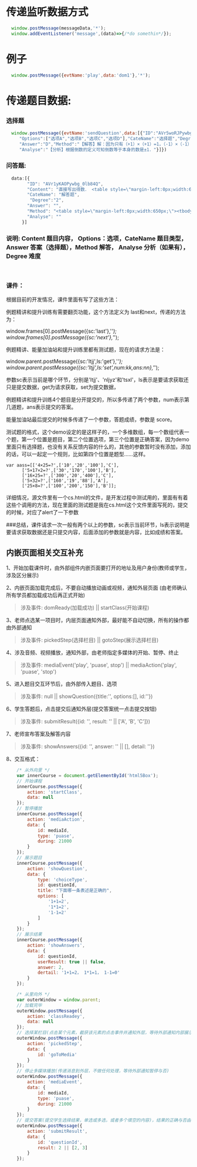 # 传递监听数据方式
```js
  window.postMessage(messageData,'*');
  window.addEventListener('message',(data)=>{/*do somethin*/});
```

# 例子
```js
  window.postMessage({evtName:'play',data:'dom1'},'*');
```

# 传递题目数据:
        
### 选择题
```js
  window.postMessage({evtName:'sendQuestion',data:[{"ID":"AVr5woRJPywbg_0lhGCU","Content":"倒数等于本身的数是（　　）",
     "Options":["选项A","选项B","选项C","选项D"],"CateName":"选择题","Degree":"2",
     "Answer":"D","Method":"【解答】解：因为只有（+1）×（+1）=1，（-1）×（-1）=1，<br />所以倒数等于本身的数是±1．<br />故选D．",
     "Analyse":"【分析】根据倒数的定义可知倒数等于本身的数是±1．"}]}) 
```
###  问答题:
```js
  data:[{
        "ID": "AVr1yKAOPywbg_0lb84Q",
        "Content": "直接写出得数． <table style=\"margin-left:0px;width:650px;\"><tbody><tr><td>402-78=</td><td>6.25+3.75=</td><td>0.9-0.01=</td><td>3.6÷9=</td></tr><tr><td>8×9×1.25=</td><t$
        "CateName": "解答题",
         "Degree":"2",
        "Answer": "",
        "Method": "<table style=\"margin-left:0px;width:650px;\"><tbody><tr><td>402-78=324，</td><td>6.25+3.75=10，</td><td>0.9-0.01=0.89，</td><td>3.6÷9=0.4，</td></tr><tr><td>8×9×1.25=90>$
        "Analyse": ""
      }]
```
### 说明: Content 题目内容， Options：选项，CateName 题目类型，Answer 答案（选择题），Method 解答， Analyse 分析（如果有）， Degree 难度

 
### 课件：

根据目前的开发情况，课件里面有写了这些方法：

例题精讲和提升训练有需要翻页功能，这个方法定义为 last和next，传递的方法为：

window.frames[0].postMessage({sc:'last'},'*');
window.frames[0].postMessage({sc:'next'},'*');

例题精讲、能量加油站和提升训练里都有测试题，现在的请求方法是：

window.parent.postMessage({sc:'ltjj',ls:'get'},'*');
window.parent.postMessage({sc:'ltjj',ls:'set',num:kk,ans:nn},'*');

参数sc表示当前是哪个环节，分别是'ltjj'、'nljyz'和'tsxl'，ls表示是要请求获取还只是提交数据，get为请求获取，set为提交数据，

例题精讲和提升训练4个题目是分开提交的，所以多传递了两个参数，num表示第几道题，ans表示提交的答案。

能量加油站最后提交的时候多传递了一个参数，答题成绩，参数是 score。

测试题的格式，这个demo设定的是这样子的，一个多维数组，每一个数组代表一个题，第一个位置是题目，第二个位置选项，第三个位置是正确答案，因为demo里面只有选择题，也没有关系反馈内容的什么的，其他的参数暂时没有添加，添加的话，可以一起定一个规则，比如第四个位置是题型……这样。

	var aass=[['4×25=?',['10','20','100'],'C'],
		  ['5×17×2=?',['30','170','100'],'B'],
		  ['16×25=?',['300','20','400'],'C'],
		  ['5×32=?',['160','19','88'],'A'],
		  ['25×8=?',['100','200','150'],'B']];

详细情况，源文件里有一个cs.html的文件，是开发过程中测试用的，里面有有着这些个调用的方法，现在里面的测试题是我在cs.html这个文件里面写死的，提交的时候，对应了alert了一下参数
 
 
###总结，课件请求一次一般有两个以上的参数，sc表示当前环节，ls表示说明是要请求获取数据还是只提交内容，后面添加的参数就是内容，比如成绩和答案。

## 内嵌页面相关交互补充

1、开始加载课件时，由外部组件内嵌页面要打开的地址及用户身份(教师或学生，涉及区分展示)
    

2、内嵌页面加载完成后，不要自动播放动画或视频，通知外层页面 (由老师确认所有学员都加载成功后再正式开始)
>	涉及事件: domReady(加载成功) || startClass(开始课程)

3、老师点选某一项目时，内层页面通知外部，最好能不自动切换，所有的操作都由外部通知
>	涉及事件: pickedStep(选择栏目) || gotoStep(展示选择栏目)

4、涉及音频、视频播放，通知外部，由老师指定多媒体的开始、暂停、终止
>	涉及事件: mediaEvent('play', 'puase', stop') || mediaAction('play', 'puase', 'stop')

5、进入题目交互环节后，由外部传入题目、选项
>	涉及事件: null || showQuestion({title:'', options:[], id:''})

6、学生答题后，点击提交后通知外层(提交答案统一点击提交按钮)
>	涉及事件: submitResult({id: '', result: '' || ['A', 'B', 'C']})

7、老师宣布答案及解答内容
>	涉及事件: showAnswers({id: '', answer: '' || [], detail: ''})

8、交互格式：
```js
    /* 从外向里 */
    var innerCourse = document.getElementById('html5Box');
    // 开始课程
    innerCourse.postMessage({
        action: 'startClass',
        data: null
    });
    // 暂停播放
    innerCourse.postMessage({
        action: 'mediaAction',
        data: {
            id: mediaId,
            type: 'puase',
            during: 21000
        }
    });
    // 展示题目
    innerCourse.postMessage({
        action: 'showQuestion',
        data: {
            type: 'choiceType',
            id: questionId,
            title: "下面哪一条表述是正确的",
            options: [
                '1+1=2',
                '1*1=2',
                '1-1=2'
            ]
        }
    });
    // 展示结果
    innerCourse.postMessage({
        action: 'showAnswers',
        data: {
            id: questionId,
            userResult: true || false,
            answer: 2,
            dertail: '1+1=2， 1*1=1， 1-1=0'
        }
    });

    /* 从里向外 */
    var outerWindow = window.parent;
    // 加载完毕
    outerWindow.postMessage({
        action: 'classReadey',
        data: null
    });
    // 选择某栏目(点击某个元素，截获该元素的点击事件并通知外层，等待外部通知内部展示那一栏目)
    outerWindow.postMessage({
        action: 'pickedStep',
        data: {
            id: 'goToMedia'
        }
    });
    // 停止多媒体播放(传递消息到外层，不做任何处理，等待外部通知暂停与否)
    outerWindow.postMessage({
        action: 'mediaEvent', 
        data: {
            id: mediaId,
            type: 'puase',
            during: 21000
        }
    });
    // 提交答案(提交学生选择结果，单选或多选，或者多个填空的内容)，结果的正确与否由外层通知
    outerWindow.postMessage({
        action: 'submitResult',
        data: {
            id: 'questionId',
            result: 2 || [2, 3]
        }
    });


